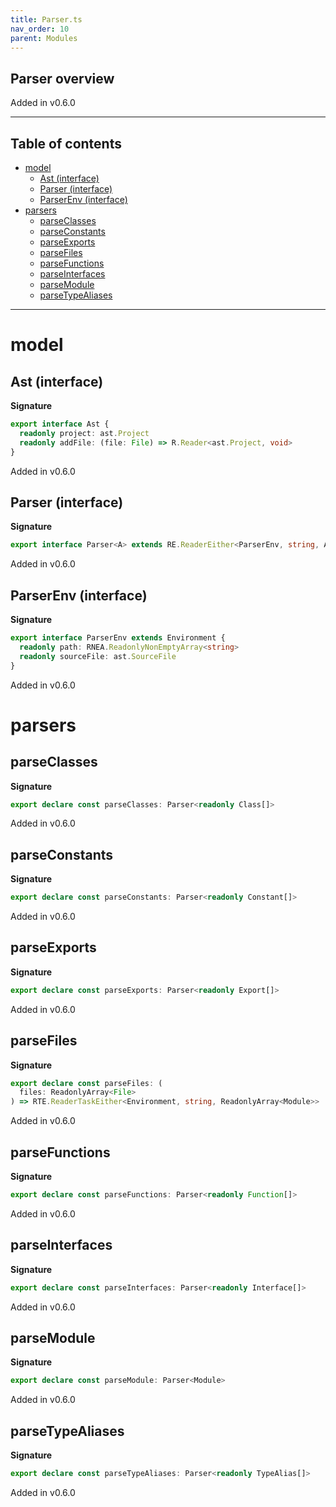 ```yaml
---
title: Parser.ts
nav_order: 10
parent: Modules
---
```


## Parser overview

Added in v0.6.0

---

<h2 class="text-delta">Table of contents</h2>

- [model](#model)
  - [Ast (interface)](#ast-interface)
  - [Parser (interface)](#parser-interface)
  - [ParserEnv (interface)](#parserenv-interface)
- [parsers](#parsers)
  - [parseClasses](#parseclasses)
  - [parseConstants](#parseconstants)
  - [parseExports](#parseexports)
  - [parseFiles](#parsefiles)
  - [parseFunctions](#parsefunctions)
  - [parseInterfaces](#parseinterfaces)
  - [parseModule](#parsemodule)
  - [parseTypeAliases](#parsetypealiases)

---

# model

## Ast (interface)

**Signature**

```ts
export interface Ast {
  readonly project: ast.Project
  readonly addFile: (file: File) => R.Reader<ast.Project, void>
}
```

Added in v0.6.0

## Parser (interface)

**Signature**

```ts
export interface Parser<A> extends RE.ReaderEither<ParserEnv, string, A> {}
```

Added in v0.6.0

## ParserEnv (interface)

**Signature**

```ts
export interface ParserEnv extends Environment {
  readonly path: RNEA.ReadonlyNonEmptyArray<string>
  readonly sourceFile: ast.SourceFile
}
```

Added in v0.6.0

# parsers

## parseClasses

**Signature**

```ts
export declare const parseClasses: Parser<readonly Class[]>
```

Added in v0.6.0

## parseConstants

**Signature**

```ts
export declare const parseConstants: Parser<readonly Constant[]>
```

Added in v0.6.0

## parseExports

**Signature**

```ts
export declare const parseExports: Parser<readonly Export[]>
```

Added in v0.6.0

## parseFiles

**Signature**

```ts
export declare const parseFiles: (
  files: ReadonlyArray<File>
) => RTE.ReaderTaskEither<Environment, string, ReadonlyArray<Module>>
```

Added in v0.6.0

## parseFunctions

**Signature**

```ts
export declare const parseFunctions: Parser<readonly Function[]>
```

Added in v0.6.0

## parseInterfaces

**Signature**

```ts
export declare const parseInterfaces: Parser<readonly Interface[]>
```

Added in v0.6.0

## parseModule

**Signature**

```ts
export declare const parseModule: Parser<Module>
```

Added in v0.6.0

## parseTypeAliases

**Signature**

```ts
export declare const parseTypeAliases: Parser<readonly TypeAlias[]>
```

Added in v0.6.0
